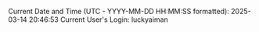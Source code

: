 Current Date and Time (UTC - YYYY-MM-DD HH:MM:SS formatted): 2025-03-14 20:46:53
Current User's Login: luckyaiman

